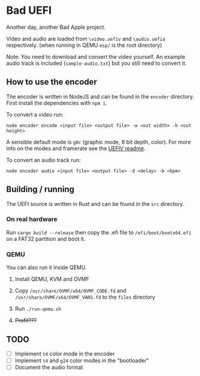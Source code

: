# Bad UEFI
Another day, another Bad Apple project.

Video and audio are loaded from `\video.uefiv` and `\audio.uefia` respectively. (when running in QEMU `esp/` is the root directory)

Note: You need to download and convert the video yourself. An example audio track is included (`sample-audio.txt`) but you still need to convert it. 

## How to use the encoder
The encoder is written in NodeJS and can be found in the `encoder` directory.
First install the dependencies with `npm i`. 

To convert a video run:
```
node encoder encode <input file> <output file> -w <out width> -h <out height>
```
A sensible default mode is `g8c` (graphic mode, 8 bit depth, color).
For more info on the modes and framerate see the [UEFIV readme](encoder/uefiv.md).

To convert an audio track run:
```
node encoder audio <input file> <output file> -d <delay> -b <bpm>
```

## Building / running

The UEFI source is written in Rust and can be found in the `src` directory.

### On real hardware

Run `cargo build --release` then copy the .efi file to `/efi/boot/bootx64.efi` on a FAT32 partition and boot it.

### QEMU
You can also run it inside QEMU.

1. Install QEMU, KVM and OVMF

2. Copy `/usr/share/OVMF/x64/OVMF_CODE.fd` and `/usr/share/OVMF/x64/OVMF_VARS.fd` to the `files` directory

3. Run `./run-qemu.sh`

4. ~~Profit???~~

## TODO
- [ ] Implement `t4` color mode in the encoder
- [ ] Implement `t4` and `g24` color modes in the "bootloader"
- [ ] Document the audio format
